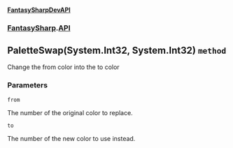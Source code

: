 #### [FantasySharpDevAPI](./FantasySharpDevAPI.md 'FantasySharpDevAPI')
### [FantasySharp](./FantasySharpDevAPI.md#FantasySharp 'FantasySharp').[API](./FantasySharp-API.md 'FantasySharp.API')
## PaletteSwap(System.Int32, System.Int32) `method`
Change the from color into the to color
### Parameters

<a name='FantasySharp-API-PaletteSwap(System-Int32-_System-Int32)-from'></a>
`from`

The number of the original color to replace.

<a name='FantasySharp-API-PaletteSwap(System-Int32-_System-Int32)-to'></a>
`to`

The number of the new color to use instead.
